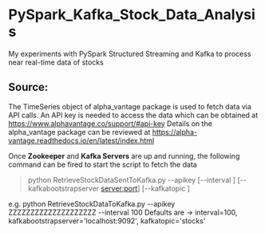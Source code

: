 # PySpark_Kafka_Stock_Data_Analysis
My experiments with PySpark Structured Streaming and Kafka to process near real-time data of stocks

## Source:
The TimeSeries object of alpha_vantage package is used to fetch data via API calls.
An API key is needed to access the data which can be obtained at https://www.alphavantage.co/support/#api-key
Details on the alpha_vantage package can be reviewed at https://alpha-vantage.readthedocs.io/en/latest/index.html

Once **Zookeeper** and **Kafka Servers** are up and running, the following command can be fired to start the script to fetch the data
> python RetrieveStockDataSentToKafka.py --apikey <key> [--interval <seconds>] [--kafkabootstrapserver <server:port>] [--kafkatopic <topicname>] 

e.g. python RetrieveStockDataToKafka.py --apikey ZZZZZZZZZZZZZZZZZZZZ --interval 100
Defaults are -> interval=100, kafkabootstrapserver='localhost:9092', kafkatopic='stocks'
